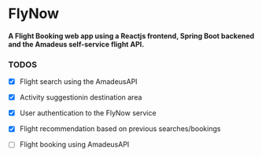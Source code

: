 # FlyNow
#### A Flight Booking web app using a Reactjs frontend, Spring Boot backened and the Amadeus self-service flight API. 

### TODOS

- [x] Flight search using the AmadeusAPI
- [x] Activity suggestionin destination area
- [x] User authentication to the FlyNow service
- [x] Flight recommendation based on previous searches/bookings
- [ ] Flight booking using AmadeusAPI

